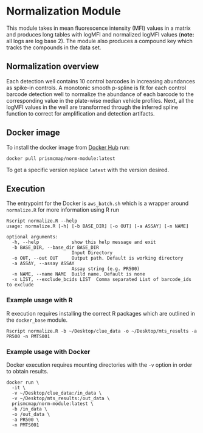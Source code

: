 # Normalization Module

This module takes in mean fluorescence intensity (MFI) values in a matrix and produces long tables with logMFI and normalized logMFI values (**note:** all logs are log base 2). The module also produces a compound key which tracks the compounds in the data set.

## Normalization overview

Each detection well contains 10 control barcodes in increasing abundances as spike-in controls. A monotonic smooth p-spline is fit for each control barcode detection well to normalize the abundance of each barcode to the corresponding value in the plate-wise median vehicle profiles. Next, all the logMFI values in the well are transformed through the inferred spline function to correct for amplification and detection artifacts.

## Docker image

To install the docker image from [Docker Hub](https://hub.docker.com/repository/docker/prismcmap/norm-module) run:

```
docker pull prismcmap/norm-module:latest
```

To get a specific version replace `latest` with the version desired.

## Execution

The entrypoint for the Docker is `aws_batch.sh` which is a wrapper around `normalize.R` for more information using R run

```
Rscript normalize.R --help
usage: normalize.R [-h] [-b BASE_DIR] [-o OUT] [-a ASSAY] [-n NAME]

optional arguments:
  -h, --help            show this help message and exit
  -b BASE_DIR, --base_dir BASE_DIR
                        Input Directory
  -o OUT, --out OUT     Output path. Default is working directory
  -a ASSAY, --assay ASSAY
                        Assay string (e.g. PR500)
  -n NAME, --name NAME  Build name. Default is none
  -x LIST, --exclude_bcids LIST  Comma separated List of barcode_ids to exclude
```

### Example usage with R

R execution requires installing the correct R packages which are outlined in the `docker_base` module.

```
Rscript normalize.R -b ~/Desktop/clue_data -o ~/Desktop/mts_results -a PR500 -n PMTS001
```

### Example usage with Docker

Docker execution requires mounting directories with the `-v` option in order to obtain results.

```
docker run \
  -it \
  -v ~/Desktop/clue_data:/in_data \
  -v ~/Desktop/mts_results:/out_data \
  prismcmap/norm-module:latest \
  -b /in_data \
  -o /out_data \
  -a PR500 \
  -n PMTS001
```
